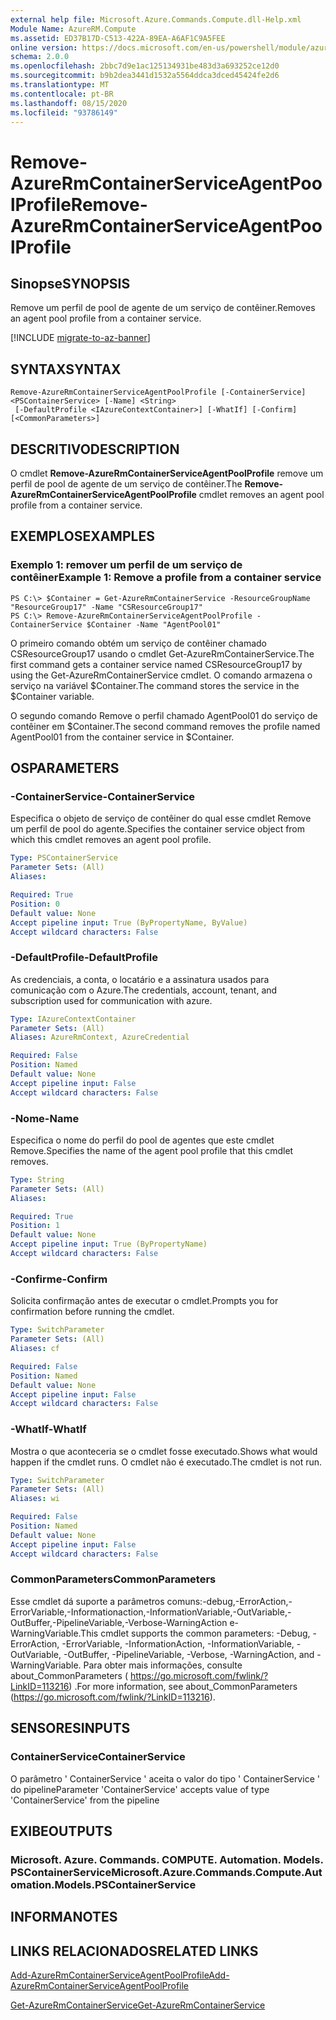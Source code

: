 ```yaml
---
external help file: Microsoft.Azure.Commands.Compute.dll-Help.xml
Module Name: AzureRM.Compute
ms.assetid: ED37B17D-C513-422A-89EA-A6AF1C9A5FEE
online version: https://docs.microsoft.com/en-us/powershell/module/azurerm.compute/remove-azurermcontainerserviceagentpoolprofile
schema: 2.0.0
ms.openlocfilehash: 2bbc7d9e1ac125134931be483d3a693252ce12d0
ms.sourcegitcommit: b9b2dea3441d1532a5564ddca3dced45424fe2d6
ms.translationtype: MT
ms.contentlocale: pt-BR
ms.lasthandoff: 08/15/2020
ms.locfileid: "93786149"
---
```

# <span data-ttu-id="f39c6-101">Remove-AzureRmContainerServiceAgentPoolProfile</span><span class="sxs-lookup"><span data-stu-id="f39c6-101">Remove-AzureRmContainerServiceAgentPoolProfile</span></span>

## <span data-ttu-id="f39c6-102">Sinopse</span><span class="sxs-lookup"><span data-stu-id="f39c6-102">SYNOPSIS</span></span>
<span data-ttu-id="f39c6-103">Remove um perfil de pool de agente de um serviço de contêiner.</span><span class="sxs-lookup"><span data-stu-id="f39c6-103">Removes an agent pool profile from a container service.</span></span>

[!INCLUDE [migrate-to-az-banner](../../includes/migrate-to-az-banner.md)]

## <span data-ttu-id="f39c6-104">SYNTAX</span><span class="sxs-lookup"><span data-stu-id="f39c6-104">SYNTAX</span></span>

```
Remove-AzureRmContainerServiceAgentPoolProfile [-ContainerService] <PSContainerService> [-Name] <String>
 [-DefaultProfile <IAzureContextContainer>] [-WhatIf] [-Confirm] [<CommonParameters>]
```

## <span data-ttu-id="f39c6-105">DESCRITIVO</span><span class="sxs-lookup"><span data-stu-id="f39c6-105">DESCRIPTION</span></span>
<span data-ttu-id="f39c6-106">O cmdlet **Remove-AzureRmContainerServiceAgentPoolProfile** remove um perfil de pool de agente de um serviço de contêiner.</span><span class="sxs-lookup"><span data-stu-id="f39c6-106">The **Remove-AzureRmContainerServiceAgentPoolProfile** cmdlet removes an agent pool profile from a container service.</span></span>

## <span data-ttu-id="f39c6-107">EXEMPLOS</span><span class="sxs-lookup"><span data-stu-id="f39c6-107">EXAMPLES</span></span>

### <span data-ttu-id="f39c6-108">Exemplo 1: remover um perfil de um serviço de contêiner</span><span class="sxs-lookup"><span data-stu-id="f39c6-108">Example 1: Remove a profile from a container service</span></span>
```
PS C:\> $Container = Get-AzureRmContainerService -ResourceGroupName "ResourceGroup17" -Name "CSResourceGroup17" 
PS C:\> Remove-AzureRmContainerServiceAgentPoolProfile -ContainerService $Container -Name "AgentPool01"
```

<span data-ttu-id="f39c6-109">O primeiro comando obtém um serviço de contêiner chamado CSResourceGroup17 usando o cmdlet Get-AzureRmContainerService.</span><span class="sxs-lookup"><span data-stu-id="f39c6-109">The first command gets a container service named CSResourceGroup17 by using the Get-AzureRmContainerService cmdlet.</span></span>
<span data-ttu-id="f39c6-110">O comando armazena o serviço na variável $Container.</span><span class="sxs-lookup"><span data-stu-id="f39c6-110">The command stores the service in the $Container variable.</span></span>

<span data-ttu-id="f39c6-111">O segundo comando Remove o perfil chamado AgentPool01 do serviço de contêiner em $Container.</span><span class="sxs-lookup"><span data-stu-id="f39c6-111">The second command removes the profile named AgentPool01 from the container service in $Container.</span></span>

## <span data-ttu-id="f39c6-112">OS</span><span class="sxs-lookup"><span data-stu-id="f39c6-112">PARAMETERS</span></span>

### <span data-ttu-id="f39c6-113">-ContainerService</span><span class="sxs-lookup"><span data-stu-id="f39c6-113">-ContainerService</span></span>
<span data-ttu-id="f39c6-114">Especifica o objeto de serviço de contêiner do qual esse cmdlet Remove um perfil de pool do agente.</span><span class="sxs-lookup"><span data-stu-id="f39c6-114">Specifies the container service object from which this cmdlet removes an agent pool profile.</span></span>

```yaml
Type: PSContainerService
Parameter Sets: (All)
Aliases: 

Required: True
Position: 0
Default value: None
Accept pipeline input: True (ByPropertyName, ByValue)
Accept wildcard characters: False
```

### <span data-ttu-id="f39c6-115">-DefaultProfile</span><span class="sxs-lookup"><span data-stu-id="f39c6-115">-DefaultProfile</span></span>
<span data-ttu-id="f39c6-116">As credenciais, a conta, o locatário e a assinatura usados para comunicação com o Azure.</span><span class="sxs-lookup"><span data-stu-id="f39c6-116">The credentials, account, tenant, and subscription used for communication with azure.</span></span>

```yaml
Type: IAzureContextContainer
Parameter Sets: (All)
Aliases: AzureRmContext, AzureCredential

Required: False
Position: Named
Default value: None
Accept pipeline input: False
Accept wildcard characters: False
```

### <span data-ttu-id="f39c6-117">-Nome</span><span class="sxs-lookup"><span data-stu-id="f39c6-117">-Name</span></span>
<span data-ttu-id="f39c6-118">Especifica o nome do perfil do pool de agentes que este cmdlet Remove.</span><span class="sxs-lookup"><span data-stu-id="f39c6-118">Specifies the name of the agent pool profile that this cmdlet removes.</span></span>

```yaml
Type: String
Parameter Sets: (All)
Aliases: 

Required: True
Position: 1
Default value: None
Accept pipeline input: True (ByPropertyName)
Accept wildcard characters: False
```

### <span data-ttu-id="f39c6-119">-Confirme</span><span class="sxs-lookup"><span data-stu-id="f39c6-119">-Confirm</span></span>
<span data-ttu-id="f39c6-120">Solicita confirmação antes de executar o cmdlet.</span><span class="sxs-lookup"><span data-stu-id="f39c6-120">Prompts you for confirmation before running the cmdlet.</span></span>

```yaml
Type: SwitchParameter
Parameter Sets: (All)
Aliases: cf

Required: False
Position: Named
Default value: None
Accept pipeline input: False
Accept wildcard characters: False
```

### <span data-ttu-id="f39c6-121">-WhatIf</span><span class="sxs-lookup"><span data-stu-id="f39c6-121">-WhatIf</span></span>
<span data-ttu-id="f39c6-122">Mostra o que aconteceria se o cmdlet fosse executado.</span><span class="sxs-lookup"><span data-stu-id="f39c6-122">Shows what would happen if the cmdlet runs.</span></span> <span data-ttu-id="f39c6-123">O cmdlet não é executado.</span><span class="sxs-lookup"><span data-stu-id="f39c6-123">The cmdlet is not run.</span></span>

```yaml
Type: SwitchParameter
Parameter Sets: (All)
Aliases: wi

Required: False
Position: Named
Default value: None
Accept pipeline input: False
Accept wildcard characters: False
```

### <span data-ttu-id="f39c6-124">CommonParameters</span><span class="sxs-lookup"><span data-stu-id="f39c6-124">CommonParameters</span></span>
<span data-ttu-id="f39c6-125">Esse cmdlet dá suporte a parâmetros comuns:-debug,-ErrorAction,-ErrorVariable,-Informationaction,-InformationVariable,-OutVariable,-OutBuffer,-PipelineVariable,-Verbose-WarningAction e-WarningVariable.</span><span class="sxs-lookup"><span data-stu-id="f39c6-125">This cmdlet supports the common parameters: -Debug, -ErrorAction, -ErrorVariable, -InformationAction, -InformationVariable, -OutVariable, -OutBuffer, -PipelineVariable, -Verbose, -WarningAction, and -WarningVariable.</span></span> <span data-ttu-id="f39c6-126">Para obter mais informações, consulte about_CommonParameters ( https://go.microsoft.com/fwlink/?LinkID=113216) .</span><span class="sxs-lookup"><span data-stu-id="f39c6-126">For more information, see about_CommonParameters (https://go.microsoft.com/fwlink/?LinkID=113216).</span></span>

## <span data-ttu-id="f39c6-127">SENSORES</span><span class="sxs-lookup"><span data-stu-id="f39c6-127">INPUTS</span></span>

### <span data-ttu-id="f39c6-128">ContainerService</span><span class="sxs-lookup"><span data-stu-id="f39c6-128">ContainerService</span></span>
<span data-ttu-id="f39c6-129">O parâmetro ' ContainerService ' aceita o valor do tipo ' ContainerService ' do pipeline</span><span class="sxs-lookup"><span data-stu-id="f39c6-129">Parameter 'ContainerService' accepts value of type 'ContainerService' from the pipeline</span></span>

## <span data-ttu-id="f39c6-130">EXIBE</span><span class="sxs-lookup"><span data-stu-id="f39c6-130">OUTPUTS</span></span>

### <span data-ttu-id="f39c6-131">Microsoft. Azure. Commands. COMPUTE. Automation. Models. PSContainerService</span><span class="sxs-lookup"><span data-stu-id="f39c6-131">Microsoft.Azure.Commands.Compute.Automation.Models.PSContainerService</span></span>

## <span data-ttu-id="f39c6-132">INFORMA</span><span class="sxs-lookup"><span data-stu-id="f39c6-132">NOTES</span></span>

## <span data-ttu-id="f39c6-133">LINKS RELACIONADOS</span><span class="sxs-lookup"><span data-stu-id="f39c6-133">RELATED LINKS</span></span>

[<span data-ttu-id="f39c6-134">Add-AzureRmContainerServiceAgentPoolProfile</span><span class="sxs-lookup"><span data-stu-id="f39c6-134">Add-AzureRmContainerServiceAgentPoolProfile</span></span>](./Add-AzureRmContainerServiceAgentPoolProfile.md)

[<span data-ttu-id="f39c6-135">Get-AzureRmContainerService</span><span class="sxs-lookup"><span data-stu-id="f39c6-135">Get-AzureRmContainerService</span></span>](./Get-AzureRmContainerService.md)


